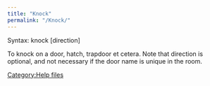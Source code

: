 ```yaml
---
title: "Knock"
permalink: "/Knock/"
---
```


Syntax: knock <doorname> \[direction\]

To knock on a door, hatch, trapdoor et cetera. Note that direction is
optional, and not necessary if the door name is unique in the room.

[Category:Help files](Category:Help_files "wikilink")